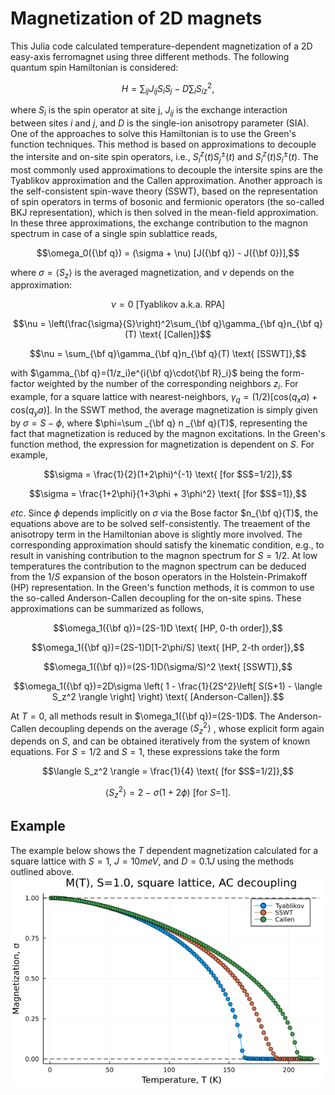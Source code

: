 # Magnetization of 2D magnets
This Julia code calculated temperature-dependent magnetization of a 2D easy-axis ferromagnet using three different methods. The following quantum spin Hamiltonian is considered:
```math
H = \sum_{ij}J_{ij}S_iS_j - D\sum_iS^2_{iz},
```
where $S_i$ is the spin operator at site j, $J_{ij}$ is the exchange interaction between sites $i$ and $j$, and $D$ is the single-ion anisotropy parameter (SIA). One of the approaches to solve this Hamiltonian is to use the Green's function techniques. This method is based on approximations to decouple the intersite and on-site spin operators, i.e., $S_i^z(t)S^{\pm}_j(t)$ and $S_i^z(t)S^{\pm}_i(t)$. The most commonly used approximations to decouple the intersite spins are the Tyablikov approximation and the Callen approximation. Another approach is the self-consistent spin-wave theory (SSWT), based on the representation of spin operators in terms of bosonic and fermionic operators (the so-called BKJ representation), which is then solved in the mean-field approximation. In these three approximations, the exchange contribution to the magnon spectrum in case of a single spin sublattice reads,
```math
\omega_0({\bf q}) = (\sigma + \nu) [J({\bf q}) - J({\bf 0})],
```
where  $\sigma = \langle S_z \rangle$ is the averaged magnetization, and $\nu$ depends on the approximation:
```math
\nu = 0 \text{ [Tyablikov a.k.a. RPA]}
```
```math
\nu = \left(\frac{\sigma}{S}\right)^2\sum_{\bf q}\gamma_{\bf q}n_{\bf q}(T) \text{ [Callen]}
```
```math
\nu =  \sum_{\bf q}\gamma_{\bf q}n_{\bf q}(T) \text{ [SSWT]},
```
  with $\gamma_{\bf q}=(1/z_i)e^{i{\bf q}\cdot{\bf R}_i}$ being the form-factor weighted by the number of the corresponding neighbors $z_i$. 
For example, for a square lattice with nearest-neighbors, ${\gamma}_q= (1/2)[\mathrm{cos}(q_xa) + \mathrm{cos}(q_y a)]$. In the SSWT method, the average magnetization is simply given by $\sigma = S - \phi$, where $\phi=\sum _{\bf q} n _{\bf q}(T)$, representing the fact that magnetization is reduced by the magnon excitations. In the Green's function method, the expression for magnetization is dependent on $S$. For example,
```math
\sigma = \frac{1}{2}(1+2\phi)^{-1} \text{ [for $S$=1/2]},
```
```math
\sigma = \frac{1+2\phi}{1+3\phi + 3\phi^2} \text{ [for $S$=1]},
```
$etc$.
Since $\phi$ depends implicitly on $\sigma$ via the Bose factor $n_{\bf q}(T)$, the equations above are to be solved self-consistently.
The treaement of the anisotropy term in the Hamiltonian above is slightly more involved. The corresponding approximation should satisfy the kinematic condition, e.g., to result in vanishing contribution to the magnon spectrum for $S=1/2$. At low temperatures the contribution to the magnon spectrum can be deduced from the $1/S$ expansion of the boson operators in the Holstein-Primakoff (HP) representation. In the Green's function methods, it is common to use the so-called Anderson-Callen decoupling for the on-site spins. These approximations can be summarized as follows, 
```math
\omega_1({\bf q})=(2S-1)D  \text{ [HP, 0-th order]},
```
```math
\omega_1({\bf q})=(2S-1)D[1-2\phi/S] \text{ [HP, 2-th order]},
```
```math
\omega_1({\bf q})=(2S-1)D(\sigma/S)^2 \text{ [SSWT]},
```
```math
\omega_1({\bf q})=2D\sigma \left( 1 - \frac{1}{2S^2}\left[ S(S+1) - \langle S_z^2 \rangle \right]  \right)  \text{ [Anderson-Callen]}.
```
At $T=0$, all methods result in $\omega_1({\bf q})=(2S-1)D$. The Anderson-Callen decoupling depends on the average $\langle S_z^2 \rangle$ , whose explicit form again depends on $S$, and can be obtained iteratively from the system of known equations. For $S=1/2$ and $S=1$, these expressions take the form
```math
\langle S_z^2 \rangle = \frac{1}{4} \text{ [for $S$=1/2]},
```
```math
\langle S_z^2 \rangle = 2 - \sigma(1 + 2\phi) \text{ [for $S$=1]}.
```
## Example
The example below shows the $T$ dependent magnetization calculated for a square lattice with $S=1$, $J=10 meV$, and $D=0.1J$ using the methods outlined above. 
![figure](figures/figure.png)
